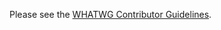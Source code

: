 Please see the [WHATWG Contributor Guidelines](https://github.com/whatwg/meta/blob/master/CONTRIBUTING.md).
